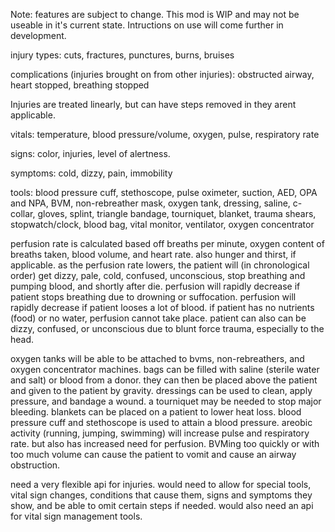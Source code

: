 Note: features are subject to change. This mod is WIP and may not be useable in it's current state. Intructions on use will come further in development.

injury types: cuts, fractures, punctures, burns, bruises

complications (injuries brought on from other injuries): obstructed airway, heart stopped, breathing stopped

Injuries are treated linearly, but can have steps removed in they arent applicable.

vitals: temperature, blood pressure/volume, oxygen, pulse, respiratory rate

signs: color, injuries, level of alertness.

symptoms: cold, dizzy, pain, immobility

tools: blood pressure cuff, stethoscope, pulse oximeter, suction, AED, OPA and NPA, BVM, non-rebreather mask, oxygen tank, dressing, saline, c-collar, gloves, splint, triangle bandage, tourniquet, blanket, trauma shears, stopwatch/clock, blood bag, vital monitor, ventilator, oxygen concentrator

perfusion rate is calculated based off breaths per minute, oxygen content of breaths taken, blood volume, and heart rate. also hunger and thirst, if applicable.
as the perfusion rate lowers, the patient will (in chronological order) get dizzy, pale, cold, confused, unconscious, stop breathing and pumping blood, and shortly after die.
perfusion will rapidly decrease if patient stops breathing due to drowning or suffocation.
perfusion will rapidly decrease if patient looses a lot of blood.
if patient has no nutrients (food) or no water, perfusion cannot take place.
patient can also can be dizzy, confused, or unconscious due to blunt force trauma, especially to the head.

oxygen tanks will be able to be attached to bvms, non-rebreathers, and oxygen concentrator machines.
bags can be filled with saline (sterile water and salt) or blood from a donor. they can then be placed above the patient and given to the patient by gravity.
dressings can be used to clean, apply pressure, and bandage a wound. a tourniquet may be needed to stop major bleeding.
blankets can be placed on a patient to lower heat loss.
blood pressure cuff and stethoscope is used to attain a blood pressure.
areobic activity (running, jumping, swimming) will increase pulse and respiratory rate. but also has increased need for perfusion.
BVMing too quickly or with too much volume can cause the patient to vomit and cause an airway obstruction.

need a very flexible api for injuries. would need to allow for special tools, vital sign changes, conditions that cause them, signs and symptoms they show, and be able to omit certain steps if needed.
would also need an api for vital sign management tools.